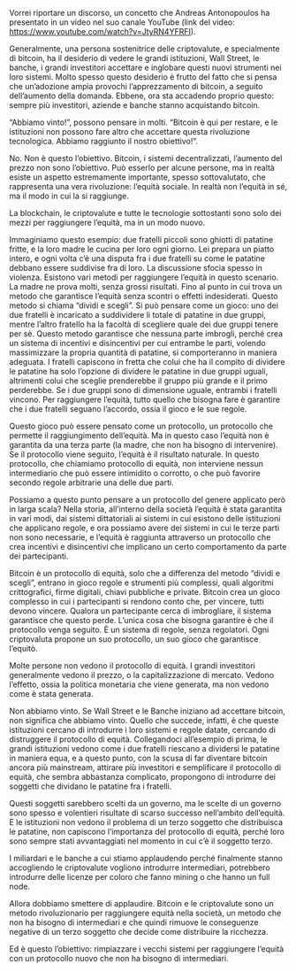 Vorrei riportare un discorso, un concetto che Andreas Antonopoulos ha presentato in un video nel suo canale YouTube (link del video: https://www.youtube.com/watch?v=JtyRN4YFRFI).


Generalmente, una persona sostenitrice delle criptovalute, e specialmente di bitcoin, ha il desiderio di vedere le grandi istituzioni, Wall Street, le banche, i grandi investitori accettare e inglobare questi nuovi strumenti nei loro sistemi. Molto spesso questo desiderio è frutto del fatto che si pensa che un’adozione ampia provochi l’apprezzamento di bitcoin, a seguito dell’aumento della domanda. Ebbene, ora sta accadendo proprio questo: sempre più investitori, aziende e banche stanno acquistando bitcoin. 

“Abbiamo vinto!”, possono pensare in molti. “Bitcoin è qui per restare, e le istituzioni non possono fare altro che accettare questa rivoluzione tecnologica. Abbiamo raggiunto il nostro obiettivo!”.

No. Non è questo l’obiettivo. Bitcoin, i sistemi decentralizzati, l’aumento del prezzo non sono l’obiettivo. Può esserlo per alcune persone, ma in realtà esiste un aspetto estremamente importante, spesso sottovalutato, che rappresenta una vera rivoluzione: l’equità sociale. In realtà non l’equità in sé, ma il modo in cui la si raggiunge. 

La blockchain, le criptovalute e tutte le tecnologie sottostanti sono solo dei mezzi per raggiungere l’equità, ma in un modo nuovo.

Immaginiamo questo esempio: due fratelli piccoli sono ghiotti di patatine fritte, e la loro madre le cucina per loro ogni giorno. Lei prepara un piatto intero, e ogni volta c’è una disputa fra i due fratelli su come le patatine debbano essere suddivise fra di loro. La discussione sfocia spesso in violenza. 
Esistono vari metodi per raggiungere l’equità in questo scenario. La madre ne prova molti, senza grossi risultati. Fino al punto in cui trova un metodo che garantisce l’equità senza scontri o effetti indesiderati.
Questo metodo si chiama “dividi e scegli”. Si può pensare come un gioco: uno dei due fratelli è incaricato a suddividere li totale di patatine in due gruppi, mentre l’altro fratello ha la facoltà di scegliere quale dei due gruppi tenere per sè.
Questo metodo garantisce che nessuna parte imbrogli, perché crea un sistema di incentivi e disincentivi per cui entrambe le parti, volendo massimizzare la propria quantità di patatine, si comporteranno in maniera adeguata.
I fratelli capiscono in fretta che colui che ha il compito di dividere le patatine ha solo l’opzione di dividere le patatine in due gruppi uguali, altrimenti colui che sceglie prenderebbe il gruppo più grande e il primo perderebbe. Se i due gruppi sono di dimensione uguale, entrambi i fratelli vincono. 
Per raggiungere l’equità, tutto quello che bisogna fare è garantire che i due fratelli seguano l’accordo, ossia il gioco e le sue regole.

Questo gioco può essere pensato come un protocollo, un protocollo che permette il raggiungimento dell’equità. Ma in questo caso l’equità non è garantita da una terza parte (la madre, che non ha bisogno di intervenire). Se il protocollo viene seguito, l’equità è il risultato naturale. In questo protocollo, che chiamiamo protocollo di equità, non interviene nessun intermediario che può essere intimidito o corrotto, o che può favorire secondo regole arbitrarie una delle due parti. 

Possiamo a questo punto pensare a un protocollo del genere applicato però in larga scala? Nella storia, all’interno della società l’equità è stata garantita in vari modi, dai sistemi dittatoriali ai sistemi in cui esistono delle istituzioni che applicano regole, e ora possiamo avere dei sistemi in cui le terze parti non sono necessarie, e l’equità è raggiunta attraverso un protocollo che crea incentivi e disincentivi che implicano un certo comportamento da parte dei partecipanti.

Bitcoin è un protocollo di equità, solo che a differenza del metodo “dividi e scegli”, entrano in gioco regole e strumenti più complessi, quali algoritmi crittografici, firme digitali, chiavi pubbliche e private. Bitcoin crea un gioco complesso in cui i partecipanti si rendono conto che, per vincere, tutti devono vincere. Qualora un partecipante cerca di imbrogliare, il sistema garantisce che questo perde.
L’unica cosa che bisogna garantire è che il protocollo venga seguito. È un sistema di regole, senza regolatori. Ogni criptovaluta propone un suo protocollo, un suo gioco che garantisce l’equitò.

Molte persone non vedono il protocollo di equità. I grandi investitori generalmente vedono il prezzo, o la capitalizzazione di mercato. Vedono l’effetto, ossia la politica monetaria che viene generata, ma non vedono come è stata generata. 

Non abbiamo vinto. Se Wall Street e le Banche iniziano ad accettare bitcoin, non significa che abbiamo vinto. Quello che succede, infatti, è che queste istituzioni cercano di introdurre i loro sistemi e regole datate, cercando di distruggere il protocollo di equità. Collegandoci all’esempio di prima, le grandi istituzioni vedono come i due fratelli riescano a dividersi le patatine in maniera equa, e a questo punto, con la scusa di far diventare bitcoin ancora più mainstream, attirare più investitori e semplificare il protocollo di equità, che sembra abbastanza complicato, propongono di introdurre dei soggetti che dividano le patatine fra i fratelli.

Questi soggetti sarebbero scelti da un governo, ma le scelte di un governo sono spesso e volentieri risultate di scarso successo nell’ambito dell’equità. E le istituzioni non vedono il problema di un terzo soggetto che distribuisca le patatine, non capiscono l’importanza del protocollo di equità, perché loro sono sempre stati avvantaggiati nel momento in cui c’è il soggetto terzo.

I miliardari e le banche a cui stiamo applaudendo perché finalmente stanno accogliendo le criptovalute vogliono introdurre intermediari, potrebbero introdurre delle licenze per coloro che fanno mining o che hanno un full node.

Allora dobbiamo smettere di applaudire. Bitcoin e le criptovalute sono un metodo rivoluzionario per raggiungere equità nella società, un metodo che non ha bisogno di intermediari e che quindi rimuove le conseguenze negative di un terzo soggetto che decide come distribuire la ricchezza.

Ed è questo l’obiettivo: rimpiazzare i vecchi sistemi per raggiungere l’equità con un protocollo nuovo che non ha bisogno di intermediari.
